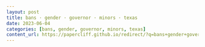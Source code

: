 ```yaml
---
layout: post
title: bans · gender · governor · minors · texas
date: 2023-06-04
categories: [bans, gender, governor, minors, texas]
content_url: https://papercliff.github.io/redirect/?q=bans+gender+governor+minors+texas&tbs=cdr:1,cd_min:6/3/2023,cd_max:6/5/2023
---
```

